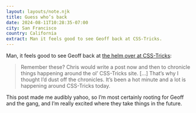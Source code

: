 ```yaml
---
layout: layouts/note.njk
title: Guess who’s back
date: 2024-08-11T10:28:35-07:00
city: San Francisco
country: California
extract: Man it feels good to see Geoff back at CSS-Tricks.
---
```


Man, it feels good to see Geoff back at [the helm over at CSS-Tricks](https://css-tricks.com/css-chronicles-xlii/):

> Remember these? Chris would write a post now and then to chronicle things happening around the ol’ CSS-Tricks site. [...] That’s why I thought I’d dust off the chronicles. It’s been a hot minute and a lot is happening around CSS-Tricks today.

This post made me audibly yahoo, so I’m most certainly rooting for Geoff and the gang, and I’m really excited where they take things in the future.
